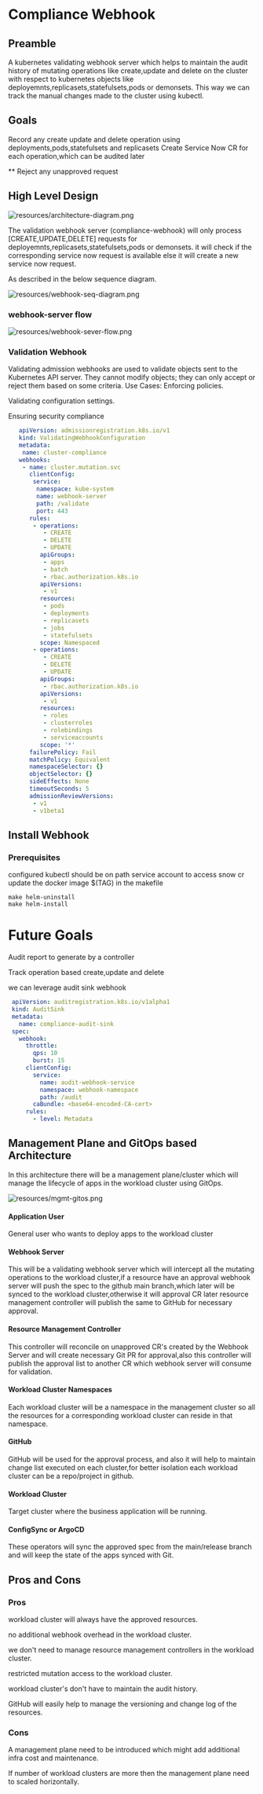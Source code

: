 # Compliance Webhook

## Preamble
A kubernetes validating webhook server which helps to maintain the audit history of mutating operations like create,update and delete
on the cluster with respect to kubernetes objects like deployemnts,replicasets,statefulsets,pods or demonsets.
This way we can track the manual changes made to the cluster using kubectl.

## Goals

Record any create update and delete operation using deployments,pods,statefulsets and replicasets
Create Service Now CR for each operation,which can be audited later

** Reject any unapproved request

## High Level Design
![resources/architecture-diagram.png](resources/architecture-diagram.png)

The validation webhook server (compliance-webhook) will only process [CREATE,UPDATE,DELETE] requests for deployemnts,replicasets,statefulsets,pods or demonsets.
it will check if the corresponding service now request is available else it will create a new service now request.

As described in the below sequence diagram.

![resources/webhook-seq-diagram.png](resources/webhook-seq-diagram.png)

### webhook-server flow

![resources/webhook-sever-flow.png](resources/webhook-server-flow.png)


### Validation Webhook

Validating admission webhooks are used to validate objects sent to the Kubernetes API server. They cannot modify objects; they can only accept or reject them based on some criteria.
Use Cases:
Enforcing policies.

Validating configuration settings.

Ensuring security compliance

```yaml
   apiVersion: admissionregistration.k8s.io/v1
   kind: ValidatingWebhookConfiguration
   metadata:
    name: cluster-compliance
   webhooks:
    - name: cluster.mutation.svc
      clientConfig:
       service:
        namespace: kube-system
        name: webhook-server
        path: /validate
        port: 443
      rules:
       - operations:
          - CREATE
          - DELETE
          - UPDATE
         apiGroups:
          - apps
          - batch
          - rbac.authorization.k8s.io
         apiVersions:
          - v1
         resources:
          - pods
          - deployments
          - replicasets
          - jobs
          - statefulsets
         scope: Namespaced
       - operations:
          - CREATE
          - DELETE
          - UPDATE
         apiGroups:
          - rbac.authorization.k8s.io
         apiVersions:
          - v1
         resources:
          - roles
          - clusterroles
          - rolebindings
          - serviceaccounts
         scope: '*'
      failurePolicy: Fail
      matchPolicy: Equivalent
      namespaceSelector: {}
      objectSelector: {}
      sideEffects: None
      timeoutSeconds: 5
      admissionReviewVersions:
       - v1
       - v1beta1


```

## Install Webhook

### Prerequisites

configured kubectl should be on path
service account to access snow cr
update the docker image $(TAG) in the makefile

```shell
make helm-uninstall
make helm-install
```

# Future Goals

Audit report to generate by a controller

Track operation based create,update and delete

we can leverage audit sink webhook

```yaml
 apiVersion: auditregistration.k8s.io/v1alpha1
 kind: AuditSink
 metadata:
   name: compliance-audit-sink
 spec:
   webhook:
     throttle:
       qps: 10
       burst: 15
     clientConfig:
       service:
         name: audit-webhook-service
         namespace: webhook-namespace
         path: /audit
       caBundle: <base64-encoded-CA-cert>
     rules:
       - level: Metadata
```

## Management Plane and GitOps based Architecture

In this architecture there will be a management plane/cluster which will manage the lifecycle of apps in the workload cluster using GitOps.

![resources/mgmt-gitos.png](resources/mgmt-gitos.png)

#### Application User

General user who wants to deploy apps to the workload cluster

#### Webhook Server

This will be a validating webhook server which will intercept all the mutating operations to the workload cluster,if a resource have an approval
webhook server will push the spec to the github main branch,which later will be synced to the workload cluster,otherwise it will 
approval CR later resource management controller will publish the same to GitHub for necessary approval.

#### Resource Management Controller

This controller will reconcile on unapproved CR's created by the Webhook Server and will create necessary Git PR for approval,also this controller
will publish the approval list to another CR which webhook server will consume for validation.

#### Workload Cluster Namespaces

Each workload cluster will be a namespace in the management cluster so all the resources for a corresponding workload cluster can reside in that namespace.

#### GitHub

GitHub will be used for the approval process, and also it will help to maintain change list executed on each cluster,for better isolation
each workload cluster can be a repo/project in github.

#### Workload Cluster

Target cluster where the business application will be running.

#### ConfigSync or ArgoCD

These operators will sync the approved spec from the main/release branch and will keep the state of the apps synced with Git.

## Pros and Cons

### Pros

 workload cluster will always have the approved resources.

 no additional webhook overhead in the workload cluster.

 we don't need to manage resource management controllers in the workload cluster.

 restricted mutation access to the workload cluster.

 workload cluster's don't have to maintain the audit history.

 GitHub will easily help to manage the versioning and change log of the resources.
 

### Cons

  A management plane need to be introduced which might add additional infra cost and maintenance.

  If number of workload clusters are more then the management plane need to scaled horizontally.


    
 